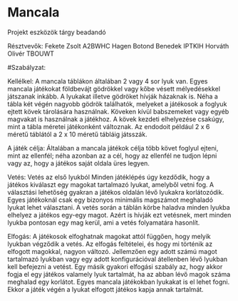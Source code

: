 # Mancala
Projekt eszközök tárgy beadandó

Résztvevők:
Fekete Zsolt A2BWHC
Hagen Botond Benedek IPTKIH
Horváth Olivér TBOUWT

#Szabályzat:

Kellélkel:
A mancala táblákon általában 2 vagy 4 sor lyuk van. Egyes mancala játékokat földbevájt gödrökkel vagy kőbe vésett mélyedésekkel játszanak inkább. A lyukakat illetve gödröket hívják házaknak is. Néha a tábla két végén nagyobb gödrök találhatók, melyeket a játékosok a foglyuk ejtett kövek tárolására használnak. Köveken kívül babszemeket vagy egyéb magvakat is használnak a játékhoz. A kövek kezdeti elhelyezése csakúgy, mint a tábla méretei játékonként változnak. Az endodoit például 2 x 6 méretű táblától a 2 x 10 méretű tábláig játsszák.

A játék célja:
Általában a mancala játékok célja több követ foglyul ejteni, mint az ellenfél; néha azonban az a cél, hogy az ellenfél ne tudjon lépni vagy az, hogy a játékos saját oldala üres legyen.

Vetés:
Vetés az első lyukból
Minden játéklépés úgy kezdődik, hogy a játékos kiválaszt egy magokat tartalmazó lyukat, amelyből vetni fog. A választási lehetőség gyakran a játékos oldalán lévő lyukakra korlátozódik. Egyes játékoknál csak egy bizonyos minimális magszámot meghaladó lyukat lehet választani.
A vetés során a táblán körbe haladva minden lyukba elhelyez a játékos egy-egy magot. Azért is hívják ezt vetésnek, mert minden lyukba pontosan egy mag kerül, ami a vetés folyamatára hasonlít.

Elfogás:
A játékosok elfoghatnak magokat attól függően, hogy melyik lyukban végződik a vetés. Az elfogás feltételei, és hogy mi történik az elfogott magokkal, nagyon változó. Jellemzően egy adott számú magot tartalmazó lyukban vagy egy adott konfigurációval átellenben lévő lyukban kell befejezni a vetést.
Egy másik gyakori elfogási szabály az, hogy akkor fogja el egy játékos valamely lyuk tartalmát, ha az abban lévő magok száma meghalad egy korlátot.
Egyes mancala játékokban lyukakat is el lehet fogni. Ekkor a játék végén a lyukat elfogott játékos kapja annak tartalmát.



